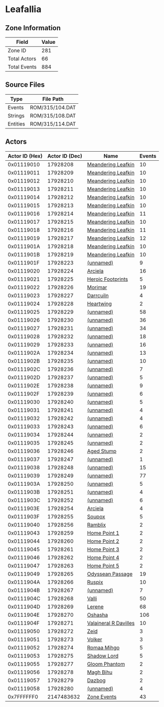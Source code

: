 # Leafallia

## Zone Information

| Field        |   Value |
|--------------|---------|
| Zone ID      |     281 |
| Total Actors |      66 |
| Total Events |     884 |

## Source Files

| Type     | File Path       |
|----------|-----------------|
| Events   | ROM/315/104.DAT |
| Strings  | ROM/315/108.DAT |
| Entities | ROM/315/114.DAT |

## Actors

| Actor ID (Hex)   |   Actor ID (Dec) | Name                                                                 |   Events |
|------------------|------------------|----------------------------------------------------------------------|----------|
| 0x01119010       |         17928208 | [Meandering Leafkin](./17928208%20-%20Meandering%20Leafkin/)         |       10 |
| 0x01119011       |         17928209 | [Meandering Leafkin](./17928209%20-%20Meandering%20Leafkin/)         |       10 |
| 0x01119012       |         17928210 | [Meandering Leafkin](./17928210%20-%20Meandering%20Leafkin/)         |       10 |
| 0x01119013       |         17928211 | [Meandering Leafkin](./17928211%20-%20Meandering%20Leafkin/)         |       10 |
| 0x01119014       |         17928212 | [Meandering Leafkin](./17928212%20-%20Meandering%20Leafkin/)         |       10 |
| 0x01119015       |         17928213 | [Meandering Leafkin](./17928213%20-%20Meandering%20Leafkin/)         |       10 |
| 0x01119016       |         17928214 | [Meandering Leafkin](./17928214%20-%20Meandering%20Leafkin/)         |       11 |
| 0x01119017       |         17928215 | [Meandering Leafkin](./17928215%20-%20Meandering%20Leafkin/)         |       10 |
| 0x01119018       |         17928216 | [Meandering Leafkin](./17928216%20-%20Meandering%20Leafkin/)         |       11 |
| 0x01119019       |         17928217 | [Meandering Leafkin](./17928217%20-%20Meandering%20Leafkin/)         |       12 |
| 0x0111901A       |         17928218 | [Meandering Leafkin](./17928218%20-%20Meandering%20Leafkin/)         |       10 |
| 0x0111901B       |         17928219 | [Meandering Leafkin](./17928219%20-%20Meandering%20Leafkin/)         |       10 |
| 0x0111901F       |         17928223 | [(unnamed)](./17928223/)                                             |        9 |
| 0x01119020       |         17928224 | [Arciela](./17928224%20-%20Arciela/)                                 |       16 |
| 0x01119021       |         17928225 | [Heroic Footprints](./17928225%20-%20Heroic%20Footprints/)           |        5 |
| 0x01119022       |         17928226 | [Morimar](./17928226%20-%20Morimar/)                                 |       19 |
| 0x01119023       |         17928227 | [Darrcuiln](./17928227%20-%20Darrcuiln/)                             |        4 |
| 0x01119024       |         17928228 | [Heartwing](./17928228%20-%20Heartwing/)                             |        2 |
| 0x01119025       |         17928229 | [(unnamed)](./17928229/)                                             |       58 |
| 0x01119026       |         17928230 | [(unnamed)](./17928230/)                                             |       36 |
| 0x01119027       |         17928231 | [(unnamed)](./17928231/)                                             |       34 |
| 0x01119028       |         17928232 | [(unnamed)](./17928232/)                                             |       18 |
| 0x01119029       |         17928233 | [(unnamed)](./17928233/)                                             |       16 |
| 0x0111902A       |         17928234 | [(unnamed)](./17928234/)                                             |       13 |
| 0x0111902B       |         17928235 | [(unnamed)](./17928235/)                                             |       10 |
| 0x0111902C       |         17928236 | [(unnamed)](./17928236/)                                             |        7 |
| 0x0111902D       |         17928237 | [(unnamed)](./17928237/)                                             |        5 |
| 0x0111902E       |         17928238 | [(unnamed)](./17928238/)                                             |        9 |
| 0x0111902F       |         17928239 | [(unnamed)](./17928239/)                                             |        6 |
| 0x01119030       |         17928240 | [(unnamed)](./17928240/)                                             |        5 |
| 0x01119031       |         17928241 | [(unnamed)](./17928241/)                                             |        4 |
| 0x01119032       |         17928242 | [(unnamed)](./17928242/)                                             |        4 |
| 0x01119033       |         17928243 | [(unnamed)](./17928243/)                                             |        6 |
| 0x01119034       |         17928244 | [(unnamed)](./17928244/)                                             |        2 |
| 0x01119035       |         17928245 | [(unnamed)](./17928245/)                                             |        2 |
| 0x01119036       |         17928246 | [Aged Stump](./17928246%20-%20Aged%20Stump/)                         |        2 |
| 0x01119037       |         17928247 | [(unnamed)](./17928247/)                                             |        1 |
| 0x01119038       |         17928248 | [(unnamed)](./17928248/)                                             |       15 |
| 0x01119039       |         17928249 | [(unnamed)](./17928249/)                                             |       77 |
| 0x0111903A       |         17928250 | [(unnamed)](./17928250/)                                             |        5 |
| 0x0111903B       |         17928251 | [(unnamed)](./17928251/)                                             |        4 |
| 0x0111903C       |         17928252 | [(unnamed)](./17928252/)                                             |        6 |
| 0x0111903E       |         17928254 | [Arciela](./17928254%20-%20Arciela/)                                 |        4 |
| 0x0111903F       |         17928255 | [Soupox](./17928255%20-%20Soupox/)                                   |        5 |
| 0x01119040       |         17928256 | [Ramblix](./17928256%20-%20Ramblix/)                                 |        2 |
| 0x01119043       |         17928259 | [Home Point 1](./17928259%20-%20Home%20Point%201/)                   |        2 |
| 0x01119044       |         17928260 | [Home Point 2](./17928260%20-%20Home%20Point%202/)                   |        2 |
| 0x01119045       |         17928261 | [Home Point 3](./17928261%20-%20Home%20Point%203/)                   |        2 |
| 0x01119046       |         17928262 | [Home Point 4](./17928262%20-%20Home%20Point%204/)                   |        2 |
| 0x01119047       |         17928263 | [Home Point 5](./17928263%20-%20Home%20Point%205/)                   |        2 |
| 0x01119049       |         17928265 | [Odyssean Passage](./17928265%20-%20Odyssean%20Passage/)             |       19 |
| 0x0111904A       |         17928266 | [Ruspix](./17928266%20-%20Ruspix/)                                   |       10 |
| 0x0111904B       |         17928267 | [(unnamed)](./17928267/)                                             |        7 |
| 0x0111904C       |         17928268 | [Valli](./17928268%20-%20Valli/)                                     |       50 |
| 0x0111904D       |         17928269 | [Lerene](./17928269%20-%20Lerene/)                                   |       68 |
| 0x0111904E       |         17928270 | [Oshasha](./17928270%20-%20Oshasha/)                                 |      106 |
| 0x0111904F       |         17928271 | [Valaineral R Davilles](./17928271%20-%20Valaineral%20R%20Davilles/) |       10 |
| 0x01119050       |         17928272 | [Zeid](./17928272%20-%20Zeid/)                                       |        3 |
| 0x01119051       |         17928273 | [Volker](./17928273%20-%20Volker/)                                   |        3 |
| 0x01119052       |         17928274 | [Romaa Mihgo](./17928274%20-%20Romaa%20Mihgo/)                       |        5 |
| 0x01119053       |         17928275 | [Shadow Lord](./17928275%20-%20Shadow%20Lord/)                       |        5 |
| 0x01119055       |         17928277 | [Gloom Phantom](./17928277%20-%20Gloom%20Phantom/)                   |        2 |
| 0x01119056       |         17928278 | [Magh Bihu](./17928278%20-%20Magh%20Bihu/)                           |        2 |
| 0x01119057       |         17928279 | [Dazbog](./17928279%20-%20Dazbog/)                                   |        2 |
| 0x01119058       |         17928280 | [(unnamed)](./17928280/)                                             |        4 |
| 0x7FFFFFF0       |       2147483632 | [Zone Events](./Zone%20Events/)                                      |       43 |